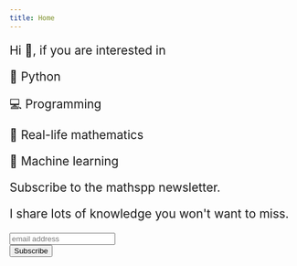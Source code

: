 ```yaml
---
title: Home
---
```


<div style="font-size:150%!important">
    <p>Hi 👋, if you are interested in</p>
    <p>🐍 Python</p>
    <p>💻 Programming</p>
    <p>🧠 Real-life mathematics</p>
    <p>🤖 Machine learning</p>
    <p>Subscribe to the mathspp newsletter.</p>
    <p>I share lots of knowledge you won't want to miss.</p>
</div>

<div id="mc_embed_signup">
<form action="https://mathspp.us18.list-manage.com/subscribe/post?u=3452fe1e5ab6016adba929cce&amp;id=e55ac21342" method="post" id="mc-embedded-subscribe-form" name="mc-embedded-subscribe-form" class="validate" target="_blank">
    <div id="mc_embed_signup_scroll">
      <input type="email" value="" name="EMAIL" class="email" id="mce-EMAIL" placeholder="email address" required>
      <ul style="display:none;" aria-hidden="true"> <!--By default, new subscribers care about everything. -->
        <li><input type="checkbox" value="1" name="group[6034][1]" id="mce-group[6034]-6034-0" checked></li>
        <li><input type="checkbox" value="4" name="group[6034][4]" id="mce-group[6034]-6034-2" checked></li>
        <li><input type="checkbox" value="8" name="group[6034][8]" id="mce-group[6034]-6034-3" checked></li>
      </ul>
      <!-- real people should not fill this in and expect good things - do not remove this or risk form bot signups-->
      <div style="position: absolute; left: -5000px;" aria-hidden="true"><input type="text" name="b_3452fe1e5ab6016adba929cce_e55ac21342" tabindex="-1" value=""></div>
    <div class="clear"><input type="submit" value="Subscribe" name="subscribe" id="mc-embedded-subscribe" class="button"></div>
    </div>
</form>
</div>
<br />
